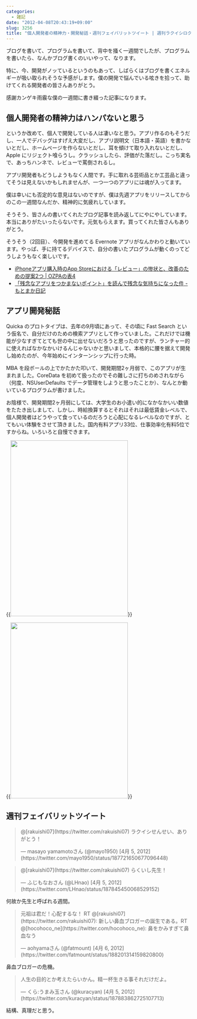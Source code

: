 ```yaml
---
categories:
  - 雑記
date: "2012-04-08T20:43:19+09:00"
slug: 3256
title: "個人開発者の精神力・開発秘話・週刊フェイバリットツイート | 週刊ラクイシロク 2012年第14週"
---
```


ブログを書いて、プログラムを書いて、背中を掻く一週間でしたが、プログラムを書いたら、なんかブログ書くのいいやって、なります。

特に、今、開発がノッているというのもあって、しばらくはブログを書くエネルギーが吸い取られそうな予感がします。僕の開発で悩んでいる呟きを拾って、助けてくれる開発者の皆さんありがとう。

感謝カンゲキ雨霰な僕の一週間に書き綴った記事になります。

## 個人開発者の精神力はハンパないと思う

というか改めて、個人で開発している人は凄いなと思う。アプリ作るのもそうだし、一人でデバッグはすげえ大変だし、アプリ説明文（日本語・英語）を書かないとだし、ホームページを作らないとだし、耳を傾けて取り入れないとだし、Apple にリジェクト喰らうし。クラッシュしたら、評価がた落だし。こっち実名で、あっちハンネで、レビューで罵倒されるし。

アプリ開発者もどうしようもなく人間です。手に取れる芸術品とか工芸品と違ってそうは見えないかもしれませんが、一つ一つのアプリには魂が入ってます。

僕は幸いにも否定的な意見はないのですが、僕は先週アプリをリリースしてからのこの一週間なんだか、精神的に気疲れしています。

そうそう、皆さんの書いてくれたブログ記事を読み返してにやにやしています。本当にありがたいったらないです。元気もらえます。買ってくれた皆さんもありがとう。

そうそう（2回目）、今開発を進めてる Evernote アプリがなんかわりと動いています。やっぱ、手に持てるデバイスで、自分の書いたプログラムが動くのってどうしようもなく楽しいです。

* [iPhoneアプリ購入時のApp Storeにおける「レビュー」の惨状と、改善のための提案2つ | OZPAの表4](http://ozpa-h4.com/2012/03/15/app_store_review_points_of_improvement/)
* [「残念なアプリをつかまないポイント」を読んで残念な気持ちになった件 - もとまか日記](http://d.hatena.ne.jp/moto_maka/20120405/1333568453)

## アプリ開発秘話

Quicka のプロトタイプは、去年の9月頃にあって、その頃に Fast Search という仮名で、自分だけのための検索アプリとして作っていました。これだけでは機能が少なすぎてとても世の中に出せないだろうと思ったのですが、ランチャー的に使えればなかなかいけるんじゃないかと思いまして、本格的に腰を据えて開発し始めたのが、今年始めにインターンシップに行った時。

MBA を段ボールの上でかたかた叩いて、開発期間2ヶ月弱で、このアプリが生まれました。CoreData を初めて扱ったのでその難しさに打ちのめされながら（何度、NSUserDefaults でデータ管理をしようと思ったことか）、なんとか動いているプログラムが書けました。

お陰様で、開発期間2ヶ月弱にしては、大学生のお小遣い的になかなかいい数値をたたき出しまして、しかし、時給換算するとそれはそれは最低賃金レベルで、個人開発者はどうやって食っているのだろうと心配になるレベルなのですが、とてもいい体験をさせて頂きました。国内有料アプリ33位、仕事効率化有料5位ですからね。いろいろと自慢できます。

{{<img alt="" src="/images/2012/04/3256_1.png" width="320" height="480">}}

{{<img alt="" src="/images/2012/04/3256_2.png" width="320" height="480">}}

## 週刊フェイバリットツイート

<blockquote class="twitter-tweet" data-in-reply-to="187718229815328768" lang="ja"><p>@[rakuishi07](https://twitter.com/rakuishi07) ラクイシせんせい、ありがとう！</p>&mdash; masayo yamamotoさん (@mayo1950) [4月 5, 2012](https://twitter.com/mayo1950/status/187721650677096448)</p></blockquote>

<blockquote class="twitter-tweet" data-in-reply-to="187845220115824640" lang="ja"><p>@[rakuishi07](https://twitter.com/rakuishi07) らくいし先生！</p>&mdash; ふじもなおさん (@LHnao) [4月 5, 2012](https://twitter.com/LHnao/status/187845450068529152)</p></blockquote>

何故か先生と呼ばれる週間。

<blockquote class="twitter-tweet" lang="ja"><p>元祖は君だ！心配するな！ RT @[rakuishi07](https://twitter.com/rakuishi07): 新しい鼻血ブロガーの誕生である。RT @[hocohoco_ne](https://twitter.com/hocohoco_ne): 鼻をかみすぎて鼻血なう</p>&mdash; aohyamaさん (@fatmount) [4月 6, 2012](https://twitter.com/fatmount/status/188201314159820800)</p></blockquote>

鼻血ブロガーの危機。

<blockquote class="twitter-tweet" lang="ja"><p>人生の目的とか考えたらいかん。精一杯生きる事それだけだよ。</p>&mdash; くら:うまみ玉さん (@kuracyan) [4月 5, 2012](https://twitter.com/kuracyan/status/187883862725107713)</p></blockquote>

結構、真理だと思う。
